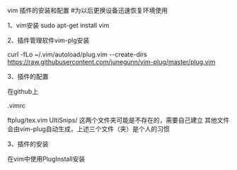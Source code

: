 vim 插件的安装和配置 #为以后更换设备迅速恢复环境使用

1、vim安装
sudo apt-get install vim

2、插件管理软件vim-plg安装

curl -fLo ~/.vim/autoload/plug.vim --create-dirs \
    https://raw.githubusercontent.com/junegunn/vim-plug/master/plug.vim

3、插件的配置

在github上

.vimrc

ftplug/tex.vim
UltiSnips/
这两个文件夹可能是不存在的，需要自己建立
其他文件会由vim-plug自动生成，上述三个文件（夹）是个人的习惯

3、插件的安装

在vim中使用PlugInstall安装


